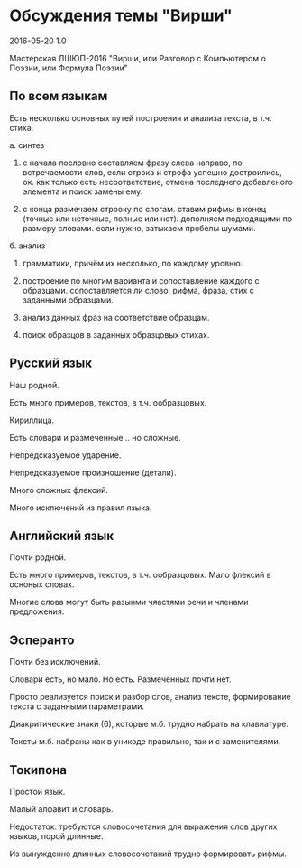 Обсуждения темы "Вирши"
=====================================

2016-05-20 1.0

Мастерская ЛШЮП-2016
"Вирши, или Разговор с Компьютером о Поэзии, или Формула Поэзии"

По всем языкам
-------------------------------------

Есть несколько основных путей построения и анализа текста, в т.ч. стиха.

а. синтез

  1. с начала
  пословно составляем фразу слева направо,
  по встречаемости слов,
  если строка и строфа успешно достроились, ок.
  как только есть несоответствие, отмена последнего добавленого элемента
  и поиск замены ему.
  
  2. с конца
  размечаем строоку по слогам.
  ставим рифмы в конец
    (точные или неточные, полные или нет).
  дополняем подходящими по размеру словами.
  если нужно, затыкаем пробелы шумами.

б. анализ

  1. грамматики,
  причём их несколько, по каждому уровню.
  
  2. построение по многим варианта и сопоставление каждого с образцами.
  сопоставляется ли слово, рифма, фраза, стих с заданными образцами.

  3. анализ данных фраз на соответствие образцам.
  
  4. поиск образцов в заданных образцовых стихах.
  
Русский язык
-------------------------------------

Наш родной.

Есть много примеров, текстов, 
в т.ч. ообразцовых.

Кириллица.

Есть словари и размеченные .. но сложные.

Непредсказуемое ударение.

Непредсказуемое произношение (детали).

Много сложных флексий.

Много исключений из правил языка.

Английский язык
-------------------------------------

Почти родной.

Есть много примеров, текстов, 
в т.ч. ообразцовых.
Мало флексий в осноных словах.

Многие слова могут быть разынми чяастями речи и членами предложения.

Эсперанто
-------------------------------------

Почти без исключений.

Словари есть, но мало. Но есть.
Размеченных почти нет.

Просто реализуется поиск и разбор слов, анализ тексте, формирование текста
с заданными параметрами.

Диакритические знаки (6), которые м.б. трудно набрать на клавиатуре.

Тексты м.б. набраны как в уникоде правильно, так и с заменителями.

Токипона
-------------------------------------

Простой язык.

Малый алфавит и словарь.

Недостаток: требуются словосочетания для выражения слов других языков,
порой длинные.

Из вынужденно длинных словосочетаний трудно формировать рифмы.


